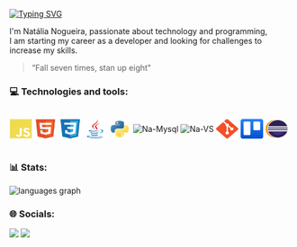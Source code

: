[![Typing SVG](https://readme-typing-svg.herokuapp.com?font=MV+Boli&weight=500&size=26&letterSpacing=little&pause=1000&color=e32636&width=435&lines=%F0%9F%91%8B+Welcome+to+my+Github)](https://git.io/typing-svg)

I'm Natália Nogueira, passionate about technology and programming, <br>
I am starting my career as a developer and looking for challenges to increase my skills.

> “Fall seven times, stan up eight"

### 💻 Technologies and tools:

<div style="display: inline_block"><br>
  <img align="center" alt="Na-Js" height="35" width="40" src="https://raw.githubusercontent.com/devicons/devicon/master/icons/javascript/javascript-plain.svg">
  <img align="center" alt="Na-HTML" height="35" width="40" src="https://raw.githubusercontent.com/devicons/devicon/master/icons/html5/html5-original.svg">
  <img align="center" alt="Na-CSS" height="35" width="40" src="https://raw.githubusercontent.com/devicons/devicon/master/icons/css3/css3-original.svg">
  <img align="center" alt="Na-Java" height="35" width="40" src="https://raw.githubusercontent.com/devicons/devicon/master/icons/java/java-original.svg">
  <img align="center" alt="Na-Python" height="35" width="40" src="https://raw.githubusercontent.com/devicons/devicon/master/icons/python/python-original.svg">
  <img align="center" alt= "Na-Mysql" height="60" width="40"src="https://cdn.jsdelivr.net/gh/devicons/devicon/icons/mysql/mysql-original-wordmark.svg">
  <img align="center" alt="Na-VS" height="35" width="40" src="https://cdn.jsdelivr.net/gh/devicons/devicon/icons/vscode/vscode-original.svg">
  <img align="center" alt="Na-Git" height="35" width="40" src="https://raw.githubusercontent.com/devicons/devicon/master/icons/git/git-original.svg">
  <img align="center" alt="Na-Trello" height="35" width="40" src="https://raw.githubusercontent.com/devicons/devicon/master/icons/trello/trello-original.svg">
  <img align="center" alt="Na-Eclipse" height="35" width="40" src="https://raw.githubusercontent.com/devicons/devicon/master/icons/eclipse/eclipse-original.svg">
</div><br>

### 📊 Stats:

<img src="https://github-readme-stats.vercel.app/api/top-langs?username=NataliaNogueira1&locale=en&hide_title=false&layout=compact&card_width=320&langs_count=5&theme=dracula&hide_border=false&order=2" height="150" alt="languages graph" />

### 🌐 Socials:

<div> 
  <a href="https://www.linkedin.com/in/nat%C3%A1lia-nogueira-58603a201/" target="_blank"><img src="https://img.shields.io/badge/-LinkedIn-%230077B5?style=for-the-badge&logo=linkedin&logoColor=white" target="_blank"></a>    
  <a href="mailto:natalianogueir20006@gmail.com"><img src="https://img.shields.io/badge/-Gmail-%23333?style=for-the-badge&logo=gmail&logoColor=white" target="_blank"></a>
</div>
